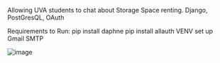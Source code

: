 Allowing UVA students to chat about Storage Space renting. Django, PostGresQL, OAuth

Requirements to Run: 
pip install daphne
pip install allauth 
VENV
set up Gmail SMTP 





![image](https://github.com/RuiZhang-kwf8/StorageScholars/assets/134260297/e778225d-9d48-4c49-85c9-5c73c89bb164)

